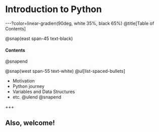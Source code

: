 # Introduction to Python

---?color=linear-gradien(90deg, white 35%, black 65%)
@title[Table of Contents]

@snap(east span-45 text-black)
#### Contents
@snapend

@snap(west span-55 text-white)
@ul[list-spaced-bullets]
* Motivation
* Python journey
* Variables and Data Structures
* etc.
@ulend
@snapend

+++

## Also, welcome!
